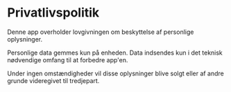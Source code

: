 # Privatlivspolitik

Denne app overholder lovgivningen om beskyttelse af personlige oplysninger.

Personlige data gemmes kun på enheden.
Data indsendes kun i det teknisk nødvendige omfang til at forbedre app'en.

Under ingen omstændigheder vil disse oplysninger blive solgt eller af andre grunde videregivet til tredjepart.
